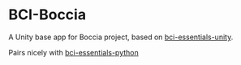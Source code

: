 # BCI-Boccia

A Unity base app for Boccia project, based on [bci-essentials-unity](https://github.com/kirtonBCIlab/bci-essentials-unity).

Pairs nicely with [bci-essentials-python](https://github.com/kirtonBCIlab/bci-essentials-python)
